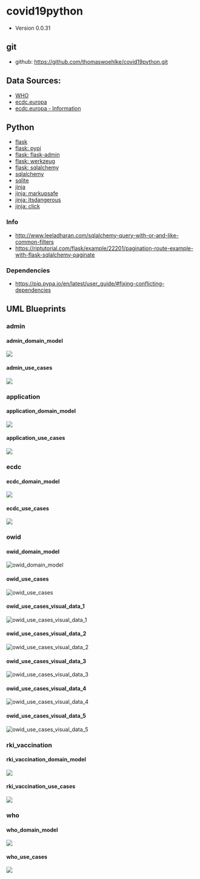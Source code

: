 # covid19python
* Version 0.0.31

## git
* github: https://github.com/thomaswoehlke/covid19python.git

## Data Sources:
* [WHO](https://covid19.who.int/WHO-COVID-19-global-data.csv)
* [ecdc.europa](https://opendata.ecdc.europa.eu/covid19/casedistribution/csv)
* [ecdc.europa - Information](https://www.ecdc.europa.eu/en/publications-data/download-todays-data-geographic-distribution-covid-19-cases-worldwide)

## Python
* [flask](https://flask.palletsprojects.com/en/1.1.x/)
* [flask: pypi](https://pypi.org/project/Flask/)
* [flask: flask-admin](https://github.com/flask-admin/flask-admin/)
* [flask: werkzeug](https://werkzeug.palletsprojects.com/en/1.0.x/)
* [flask: sqlalchemy](https://flask.palletsprojects.com/en/1.1.x/patterns/sqlalchemy/)
* [sqlalchemy](https://docs.sqlalchemy.org/en/13/)
* [sqlite](https://sqlite.org/docs.html)
* [jinja](https://jinja.palletsprojects.com/en/2.11.x/)
* [jinja: markupsafe](https://palletsprojects.com/p/markupsafe/)
* [jinja: itsdangerous](https://palletsprojects.com/p/itsdangerous/)
* [jinja: click](https://palletsprojects.com/p/click/)

### Info
* http://www.leeladharan.com/sqlalchemy-query-with-or-and-like-common-filters
* https://riptutorial.com/flask/example/22201/pagination-route-example-with-flask-sqlalchemy-paginate

### Dependencies
* https://pip.pypa.io/en/latest/user_guide/#fixing-conflicting-dependencies

## UML Blueprints
### admin
#### admin_domain_model
![](docs/uml_blueprints/admin/admin_domain_model.png)
#### admin_use_cases
![](docs/uml_blueprints/admin/admin_use_cases.png)

### application
#### application_domain_model
![](docs/uml_blueprints/application/application_domain_model.png)
#### application_use_cases
![](docs/uml_blueprints/application/application_use_cases.png)

### ecdc
#### ecdc_domain_model
![](docs/uml_blueprints/ecdc/ecdc_domain_model.png)
#### ecdc_use_cases
![](docs/uml_blueprints/ecdc/ecdc_use_cases.png)

### owid
#### owid_domain_model
![owid_domain_model](docs/uml_blueprints/owid/owid_domain_model.png)
#### owid_use_cases
![owid_use_cases](docs/uml_blueprints/owid/owid_use_cases.png)
#### owid_use_cases_visual_data_1
![owid_use_cases_visual_data_1](docs/uml_blueprints/owid/owid_use_cases_visual_data_1.png)
#### owid_use_cases_visual_data_2
![owid_use_cases_visual_data_2](docs/uml_blueprints/owid/owid_use_cases_visual_data_2.png)
#### owid_use_cases_visual_data_3
![owid_use_cases_visual_data_3](docs/uml_blueprints/owid/owid_use_cases_visual_data_3.png)
#### owid_use_cases_visual_data_4
![owid_use_cases_visual_data_4](docs/uml_blueprints/owid/owid_use_cases_visual_data_4.png)
#### owid_use_cases_visual_data_5
![owid_use_cases_visual_data_5](docs/uml_blueprints/owid/owid_use_cases_visual_data_5.png)

### rki_vaccination
#### rki_vaccination_domain_model
![](docs/uml_blueprints/rki_vaccination/rki_vaccination_domain_model.png)
#### rki_vaccination_use_cases
![](docs/uml_blueprints/rki_vaccination/rki_vaccination_use_cases.png)

### who
#### who_domain_model
![](docs/uml_blueprints/who/who_domain_model.png)
#### who_use_cases
![](docs/uml_blueprints/who/who_use_cases.png)
